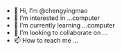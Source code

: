- 👋 Hi, I’m @chengyingmao
- 👀 I’m interested in ...computer
- 🌱 I’m currently learning ...computer
- 💞️ I’m looking to collaborate on ...
- 📫 How to reach me ...

<!---
chengyingmao/chengyingmao is a ✨ special ✨ repository because its `README.md` (this file) appears on your GitHub profile.
You can click the Preview link to take a look at your changes.
--->
